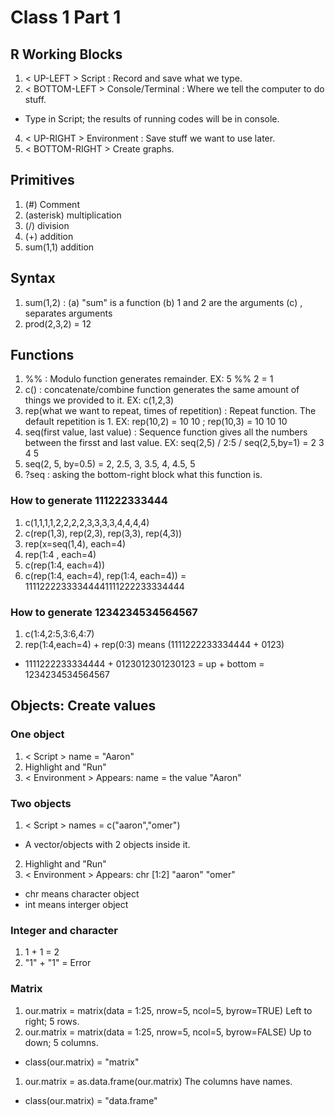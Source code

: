 # Class 1 Part 1
## R Working Blocks
1. < UP-LEFT > Script : Record and save what we type. 
2. < BOTTOM-LEFT > Console/Terminal : Where we tell the computer to do stuff.
+ Type in Script; the results of running codes will be in console.
4. < UP-RIGHT > Environment : Save stuff we want to use later. 
5. < BOTTOM-RIGHT > Create graphs.
## Primitives
1. (#) Comment
2. (asterisk) multiplication 
3. (/) division
4. (+) addition
5. sum(1,1) addition 
## Syntax 
1. sum(1,2) : (a) "sum" is a function (b) 1 and 2 are the arguments (c) , separates arguments
2. prod(2,3,2) = 12 
## Functions 
1. %% : Modulo function generates remainder. EX: 5 %% 2 = 1 
2. c() : concatenate/combine function generates the same amount of things we provided to it. EX: c(1,2,3)
3. rep(what we want to repeat, times of repetition) : Repeat function. The default repetition is 1. EX: rep(10,2) = 10 10 ; rep(10,3) = 10 10 10 
4. seq(first value, last value) : Sequence function gives all the numbers between the firsst and last value. EX: seq(2,5) / 2:5 / seq(2,5,by=1) = 2 3 4 5
5. seq(2, 5, by=0.5) = 2, 2.5, 3, 3.5, 4, 4.5, 5
6. ?seq : asking the bottom-right block what this function is.
### How to generate 111222333444
1. c(1,1,1,1,2,2,2,2,3,3,3,3,4,4,4,4)
2. c(rep(1,3), rep(2,3), rep(3,3), rep(4,3)) 
3. rep(x=seq(1,4), each=4)
4. rep(1:4 , each=4)
5. c(rep(1:4, each=4))
6. c(rep(1:4, each=4), rep(1:4, each=4)) = 11112222333344441111222233334444
### How to generate 1234234534564567
1. c(1:4,2:5,3:6,4:7)
2. rep(1:4,each=4) + rep(0:3) means (1111222233334444 + 0123) 
+ 1111222233334444 + 0123012301230123 = up + bottom = 1234234534564567
## Objects: Create values 
### One object
1. < Script > name = "Aaron" 
2. Highlight and "Run"
3. < Environment > Appears: name = the value "Aaron"
### Two objects
1. < Script > names = c("aaron","omer")  
+ A vector/objects with 2 objects inside it. 
2. Highlight and "Run"
3. < Environment > Appears: chr [1:2] "aaron" "omer" 
+ chr means character object 
+ int means interger object
### Integer and character 
1. 1 + 1 = 2
2. "1" + "1" = Error
### Matrix 
1. our.matrix = matrix(data = 1:25, nrow=5, ncol=5, byrow=TRUE) Left to right; 5 rows. 
3. our.matrix = matrix(data = 1:25, nrow=5, ncol=5, byrow=FALSE) Up to down; 5 columns. 
+ class(our.matrix) = "matrix" 

1. our.matrix = as.data.frame(our.matrix) The columns have names.
+ class(our.matrix) = "data.frame"
